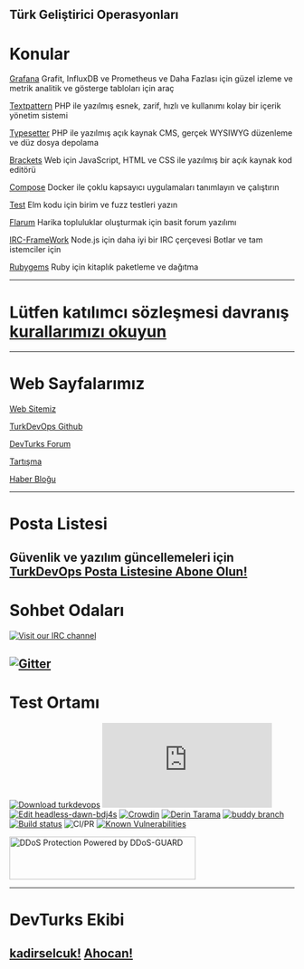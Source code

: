 Türk Geliştirici Operasyonları
---
# Konular
[Grafana](https://turkdevops.github.io/grafana)
Grafit, InfluxDB ve Prometheus ve Daha Fazlası için güzel izleme ve metrik analitik ve gösterge tabloları için araç

[Textpattern](https://turkdevops.github.io/textpattern)
PHP ile yazılmış esnek, zarif, hızlı ve kullanımı kolay bir içerik yönetim sistemi

[Typesetter](https://turkdevops.github.io/Typesetter)
PHP ile yazılmış açık kaynak CMS, gerçek WYSIWYG düzenleme ve düz dosya depolama

[Brackets](https://turkdevops.github.io/brackets)
Web için JavaScript, HTML ve CSS ile yazılmış bir açık kaynak kod editörü

[Compose](https://turkdevops.github.io/compose)
Docker ile çoklu kapsayıcı uygulamaları tanımlayın ve çalıştırın

[Test](https://turkdevops.github.io/test)
Elm kodu için birim ve fuzz testleri yazın

[Flarum](https://turkdevops.github.io/flarum)
Harika topluluklar oluşturmak için basit forum yazılımı

[IRC-FrameWork](https://turkdevops.github.io/irc-framework)
Node.js için daha iyi bir IRC çerçevesi Botlar ve tam istemciler için

[Rubygems](https://turkdevops.github.io/rubygems)
Ruby için kitaplık paketleme ve dağıtma

---
# Lütfen katılımcı sözleşmesi davranış [kurallarımızı okuyun](https://github.com/turkdevops/turkdevops.github.io/blob/master/CODE_OF_CONDUCT.md)
---
# Web Sayfalarımız 
[Web Sitemiz](https://turkdevops.github.io)

[TurkDevOps Github](https://github.com/turkdevops)

[DevTurks Forum](https://devturksforum.flarum.cloud/)

[Tartışma](http://devturks.mydiscussion.net) 

[Haber Bloğu](https://turkdevops.wordpress.com/)

---
# Posta Listesi
Güvenlik ve yazılım güncellemeleri için [TurkDevOps Posta Listesine Abone Olun!](https://lists.sourceforge.net/lists/listinfo/turkdevops-post) 
---
# Sohbet Odaları 
[![Visit our IRC channel](https://kiwiirc.com/buttons/irc.kiwiirc.com/TurkDevOps.png)](https://kiwiirc.com/client/irc.kiwiirc.com/?nick=DevTurks|?#TurkDevOps)

[![Gitter](https://badges.gitter.im/turkdevops/community.svg)](https://gitter.im/turkdevops/community?utm_source=badge&utm_medium=badge&utm_campaign=pr-badge)
---
# Test Ortamı
[![Download turkdevops](https://a.fsdn.com/con/app/sf-download-button)](https://sourceforge.net/projects/turkdevops/files/latest/download)
[![Download turkdevops](https://sourceforge.net/sflogo.php?type=14&group_id=3249738)](https://sourceforge.net/p/turkdevops/)
[![Edit headless-dawn-bdj4s](https://codesandbox.io/static/img/play-codesandbox.svg)](https://codesandbox.io/s/headless-dawn-bdj4s?autoresize=1&fontsize=14&hidenavigation=1&theme=dark)
[![Crowdin](https://badges.crowdin.net/turkdevops/localized.svg)](https://crowdin.com/project/turkdevops) 
[![Derin Tarama](https://deepscan.io/api/teams/10243/projects/12969/branches/209149/badge/grade.svg)](https://deepscan.io/dashboard#view=project&tid=10243&pid=12969&bid=209149)
[![buddy branch](https://app.buddy.works/kadirselcuk/turkdevops-github-io/repository/branch/master/badge.svg?token=63c099ba23195dd7c7dd38573a8b47113f894c237e86710108015da380bd8cb6 "buddy branch")](https://app.buddy.works/kadirselcuk/turkdevops-github-io/repository/branch/master)
[![Build status](https://badge.buildkite.com/af000bc385e6c82e5a3739f948a5415edc393bb92f6393660b.svg)](https://buildkite.com/turkdevops/elektron)
![CI/PR](https://github.com/git/git/workflows/CI/PR/badge.svg)
[![Known Vulnerabilities](https://snyk.io/test/github/turkdevops/node/badge.svg?targetFile=deps/node-inspect/package.json)](https://snyk.io/test/github/turkdevops/node?targetFile=deps/node-inspect/package.json)
<!-- DDoS-GUARD.net banner-->
<a href="https://ddos-guard.net?affiliate=142787" title="DDoS Protection Powered by DDoS-GUARD" target="_blank"><img src="https://ddos-guard.net/images/logos/ddos-protection-long.png" alt="DDoS Protection Powered by DDoS-GUARD" border="0" width="329" height="76" /></a>
<!-- DDoS-GUARD.net banner-->
---
# DevTurks Ekibi
[kadirselcuk!](https://github.com/kadirselcuk)
[Ahocan!](https://github.com/Ahocan) 
---
